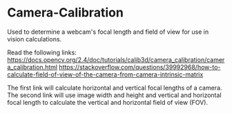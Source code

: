 # Camera-Calibration
Used to determine a webcam's focal length and field of view for use in vision calculations.

Read the following links:
https://docs.opencv.org/2.4/doc/tutorials/calib3d/camera_calibration/camera_calibration.html
https://stackoverflow.com/questions/39992968/how-to-calculate-field-of-view-of-the-camera-from-camera-intrinsic-matrix

The first link will calculate horizontal and vertical focal lengths of a camera. The second link will use image width and height and vertical and horizontal focal length to calculate the vertical and horizontal field of view (FOV).
